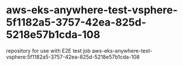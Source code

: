 # aws-eks-anywhere-test-vsphere-5f1182a5-3757-42ea-825d-5218e57b1cda-108
repository for use with E2E test job aws-eks-anywhere-test-vsphere:5f1182a5-3757-42ea-825d-5218e57b1cda-108
